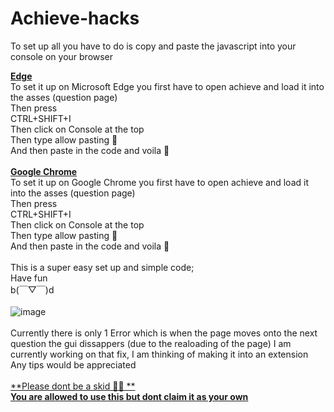 # Achieve-hacks
To set up all you have to do is copy and paste the javascript into your console on your browser 

<ins>**Edge** </ins><br />
To set it up on Microsoft Edge you first have to open achieve and load it into the asses (question page) <br />
Then press <br />
CTRL+SHIFT+I<br />
Then click on Console at the top <br />
Then type allow pasting 📜<br />
And then paste in the code and voila 🤌<br />
<br />
<ins>**Google Chrome**</ins><br />
To set it up on Google Chrome you first have to open achieve and load it into the asses (question page)<br />
Then press <br />
CTRL+SHIFT+I<br />
Then click on Console at the top <br />
Then type allow pasting 📜<br />
And then paste in the code and voila 🤌<br />
<br />
This is a super easy set up and simple code;<br />
Have fun <br />
b(￣▽￣)d<br />
<br />
![image](https://github.com/user-attachments/assets/8bd94e8e-bd67-47ff-ac4a-b83fabb1c3fd)<br />
<br />
Currently there is only 1 Error which is when the page moves onto the next question the gui dissappers 
(due to the realoading of the page) I am currently working on that fix, I am thinking of making it into 
an extension
Any tips would be appreciated <br />
<br />
<ins>**Please dont be a skid 🚫🚫 **<br />
**You are allowed to use this but dont claim it as your own** <br />
</ins>

